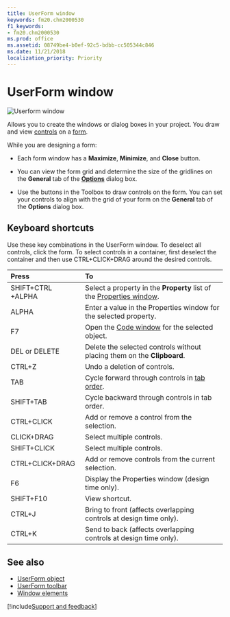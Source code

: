 ```yaml
---
title: UserForm window
keywords: fm20.chm2000530
f1_keywords:
- fm20.chm2000530
ms.prod: office
ms.assetid: 08749be4-b0ef-92c5-bdbb-cc505344c846
ms.date: 11/21/2018
localization_priority: Priority
---
```



# UserForm window 

![Userform window](../../../images/userform_ZA01201773.gif)

Allows you to create the windows or dialog boxes in your project. You draw and view [controls](../../Glossary/vbe-glossary.md#control) on a [form](../../Glossary/vbe-glossary.md#form).

While you are designing a form:

- Each form window has a **Maximize**, **Minimize**, and **Close** button.
    
- You can view the form grid and determine the size of the gridlines on the **General** tab of the **[Options](options-dialog-box.md)** dialog box.
    
- Use the buttons in the Toolbox to draw controls on the form. You can set your controls to align with the grid of your form on the **General** tab of the **Options** dialog box.

## Keyboard shortcuts

Use these key combinations in the UserForm window. To deselect all controls, click the form. To select controls in a container, first deselect the container and then use CTRL+CLICK+DRAG around the desired controls.

|Press|To|
|:-----|:-----|
|SHIFT+CTRL +ALPHA|Select a property in the **Property** list of the [Properties window](properties-window.md).|
|ALPHA|Enter a value in the Properties window for the selected property.|
|F7|Open the [Code window](code-window.md) for the selected object.|
|DEL or DELETE|Delete the selected controls without placing them on the **Clipboard**.|
|CTRL+Z|Undo a deletion of controls.|
|TAB|Cycle forward through controls in [tab order](../../Glossary/vbe-glossary.md#tab-order).|
|SHIFT+TAB|Cycle backward through controls in tab order.|
|CTRL+CLICK|Add or remove a control from the selection.|
|CLICK+DRAG|Select multiple controls.|
|SHIFT+CLICK|Select multiple controls.|
|CTRL+CLICK+DRAG|Add or remove controls from the current selection.|
|F6|Display the Properties window (design time only).|
|SHIFT+F10|View shortcut.|
|CTRL+J|Bring to front (affects overlapping controls at design time only).|
|CTRL+K|Send to back (affects overlapping controls at design time only).|
    

## See also

- [UserForm object](userform-object.md)
- [UserForm toolbar](userform-command-bar.md)
- [Window elements](../window-elements.md)

[!include[Support and feedback](~/includes/feedback-boilerplate.md)]